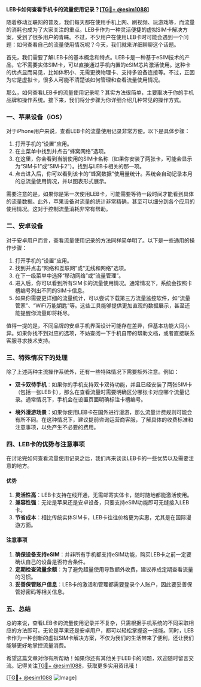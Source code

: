 **LEB卡如何查看手机卡的流量使用记录？[[TG💪+ @esim1088](https://t.me/s/esim1088)]**

随着移动互联网的普及，我们每天都在使用手机上网、刷视频、玩游戏等，而流量的消耗也成为了大家关注的重点。LEB卡作为一种灵活便捷的虚拟SIM卡解决方案，受到了很多用户的青睐。不过，不少用户在使用LEB卡时可能会遇到一个问题：如何查看自己的流量使用情况呢？今天，我们就来详细聊聊这个话题。

首先，我们需要了解LEB卡的基本概念和特点。LEB卡是一种基于eSIM技术的产品，它不需要实体SIM卡，可以直接通过手机内置的eSIM芯片激活使用。这种卡的优点显而易见，比如体积小、无需更换物理卡、支持多设备连接等。不过，正因为它是虚拟卡，很多人可能不清楚该如何管理和查看流量使用情况。

那么，如何查看LEB卡的流量使用记录呢？其实方法很简单，主要取决于你的手机品牌和操作系统。接下来，我们将分步骤为你详细介绍几种常见的操作方式。

### **一、苹果设备（iOS）**

对于iPhone用户来说，查看LEB卡的流量使用记录非常方便。以下是具体步骤：

1. 打开手机的“设置”应用。
2. 在主菜单中找到并点击“蜂窝网络”选项。
3. 在这里，你会看到当前使用的SIM卡名称（如果你安装了两张卡，可能会显示为“SIM卡1”或“SIM卡2”）。找到与LEB卡相关的那一项。
4. 点击进入后，你可以看到该卡的“蜂窝数据”使用量统计。系统会自动记录本月的总流量使用情况，并以图表形式展示。

需要注意的是，如果你是第一次使用LEB卡，可能需要等待一段时间才能看到具体的流量数据。此外，苹果设备对流量的统计非常精确，甚至可以细分到各个应用的使用情况。这对于控制流量消耗非常有帮助。

### **二、安卓设备**

对于安卓用户而言，查看流量使用记录的方法同样简单明了。以下是一些通用的操作步骤：

1. 打开手机的“设置”应用。
2. 找到并点击“网络和互联网”或“无线和网络”选项。
3. 在下一级菜单中选择“移动网络”或“流量管理”。
4. 进入后，你可以看到所有SIM卡的流量使用情况。通常情况下，系统会按照卡槽编号列出不同的SIM卡信息。
5. 如果你需要更详细的流量统计，可以尝试下载第三方流量监控软件，如“流量管家”、“WiFi万能钥匙”等。这些工具能够提供更加直观的数据展示，甚至还能提醒你流量即将耗尽。

值得一提的是，不同品牌的安卓手机界面设计可能存在差异，但基本功能大同小异。如果你找不到对应的选项，不妨查阅一下手机自带的帮助文档，或者直接联系客服寻求技术支持。

### **三、特殊情况下的处理**

除了上述两种主流操作系统外，还有一些特殊情况下需要额外注意。例如：

- **双卡双待手机**：如果你的手机支持双卡双待功能，并且已经安装了两张SIM卡（包括一张LEB卡），那么在查看流量时需要明确区分哪张卡对应哪个流量记录。通常情况下，手机会在设置页面明确标注卡槽编号。
  
- **境外漫游场景**：如果你使用LEB卡在国外进行漫游，那么流量计费规则可能会有所不同。在这种情况下，建议提前咨询运营商客服，了解具体的收费标准和注意事项，以免产生不必要的费用。

### **四、LEB卡的优势与注意事项**

在讨论完如何查看流量使用记录之后，我们再来谈谈LEB卡的一些优势以及需要注意的地方。

#### **优势**
1. **灵活性高**：LEB卡支持在线开通，无需邮寄实体卡，随时随地都能激活使用。
2. **兼容性强**：无论是苹果还是安卓设备，只要支持eSIM功能即可无缝接入LEB卡。
3. **节省成本**：相比传统实体SIM卡，LEB卡往往价格更为实惠，尤其是在国际漫游方面。

#### **注意事项**
1. **确保设备支持eSIM**：并非所有手机都支持eSIM功能，购买LEB卡之前一定要确认自己的设备是否符合条件。
2. **定期检查流量余额**：为了避免超量使用导致额外收费，建议养成定期查看流量的习惯。
3. **妥善保管账户信息**：LEB卡的激活和管理都需要登录个人账户，因此要妥善保管好密码等相关信息。

### **五、总结**

总的来说，查看LEB卡的流量使用记录并不复杂，只需根据手机系统的不同采取相应的方法即可。无论是苹果还是安卓用户，都可以轻松掌握这一技能。同时，LEB卡作为一种创新的虚拟SIM卡解决方案，不仅为我们的生活带来了便利，还让我们能够更好地掌控流量消费。

希望这篇文章对你有所帮助！如果你还有其他关于LEB卡的问题，欢迎随时留言交流。记得关注[TG💪+ @esim1088](https://t.me/s/esim1088)，获取更多实用资讯哦！

[[TG💪+ @esim1088](https://t.me/s/esim1088) ![Image](https://i.postimg.cc/4NQfJmqS/Snipaste-2025-05-13-00-14-12.png)]